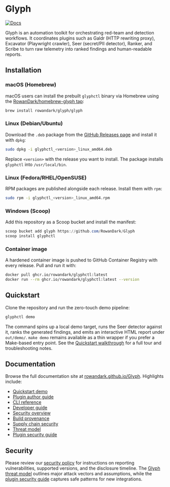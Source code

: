 # Glyph

[![Docs](https://img.shields.io/badge/docs-material-blue)](https://rowandark.github.io/Glyph/)

Glyph is an automation toolkit for orchestrating red-team and detection workflows.
It coordinates plugins such as Galdr (HTTP rewriting proxy), Excavator (Playwright
crawler), Seer (secret/PII detector), Ranker, and Scribe to turn raw telemetry into
ranked findings and human-readable reports.

## Installation

### macOS (Homebrew)

macOS users can install the prebuilt `glyphctl` binary via Homebrew using the
[RowanDark/homebrew-glyph tap](https://github.com/RowanDark/homebrew-glyph):

```bash
brew install rowandark/glyph/glyph
```

### Linux (Debian/Ubuntu)

Download the `.deb` package from the
[GitHub Releases page](https://github.com/RowanDark/Glyph/releases) and install
it with `dpkg`:

```bash
sudo dpkg -i glyphctl_<version>_linux_amd64.deb
```

Replace `<version>` with the release you want to install. The package installs
`glyphctl` into `/usr/local/bin`.

### Linux (Fedora/RHEL/OpenSUSE)

RPM packages are published alongside each release. Install them with `rpm`:

```bash
sudo rpm -i glyphctl_<version>_linux_amd64.rpm
```

### Windows (Scoop)

Add this repository as a Scoop bucket and install the manifest:

```powershell
scoop bucket add glyph https://github.com/RowanDark/Glyph
scoop install glyphctl
```

### Container image

A hardened container image is pushed to GitHub Container Registry with every
release. Pull and run it with:

```bash
docker pull ghcr.io/rowandark/glyphctl:latest
docker run --rm ghcr.io/rowandark/glyphctl:latest --version
```

## Quickstart

Clone the repository and run the zero-touch demo pipeline:

```bash
glyphctl demo
```

The command spins up a local demo target, runs the Seer detector against it, ranks
the generated findings, and emits an interactive HTML report under `out/demo/`.
`make demo` remains available as a thin wrapper if you prefer a Make-based entry
point. See the [Quickstart walkthrough](https://rowandark.github.io/Glyph/quickstart/)
for a full tour and troubleshooting notes.

## Documentation

Browse the full documentation site at [rowandark.github.io/Glyph](https://rowandark.github.io/Glyph/).
Highlights include:

* [Quickstart demo](https://rowandark.github.io/Glyph/quickstart/)
* [Plugin author guide](https://rowandark.github.io/Glyph/plugins/)
* [CLI reference](https://rowandark.github.io/Glyph/cli/)
* [Developer guide](https://rowandark.github.io/Glyph/dev-guide/)
* [Security overview](https://rowandark.github.io/Glyph/security/)
* [Build provenance](https://rowandark.github.io/Glyph/security/provenance/)
* [Supply chain security](https://rowandark.github.io/Glyph/security/supply-chain/)
* [Threat model](https://rowandark.github.io/Glyph/security/threat-model/)
* [Plugin security guide](PLUGIN_GUIDE.md)

## Security

Please review our [security policy](SECURITY.md) for instructions on reporting
vulnerabilities, supported versions, and the disclosure timeline. The
[Glyph threat model](THREAT_MODEL.md) outlines major attack vectors and
assumptions, while the [plugin security guide](PLUGIN_GUIDE.md) captures safe
patterns for new integrations.
